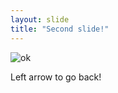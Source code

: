 ```yaml
---
layout: slide
title: "Second slide!"
---
```

![ok](https://media0.giphy.com/media/5hc2bkC60heU/giphy.gif)

Left arrow to go back!
